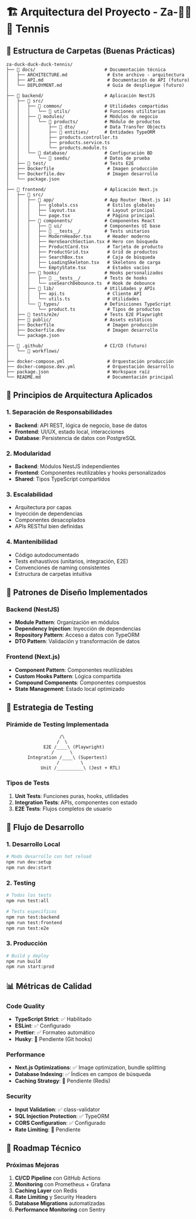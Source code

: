 # 🏗️ Arquitectura del Proyecto - Za-🦆🦆🦆 Tennis

## 📁 Estructura de Carpetas (Buenas Prácticas)

```
za-duck-duck-duck-tennis/
├── 📁 docs/                          # Documentación técnica
│   ├── ARCHITECTURE.md               # Este archivo - arquitectura
│   ├── API.md                        # Documentación de API (futuro)
│   └── DEPLOYMENT.md                 # Guía de despliegue (futuro)
│
├── 📁 backend/                       # Aplicación NestJS
│   ├── 📁 src/
│   │   ├── 📁 common/                # Utilidades compartidas
│   │   │   └── 📁 utils/             # Funciones utilitarias
│   │   ├── 📁 modules/               # Módulos de negocio
│   │   │   └── 📁 products/          # Módulo de productos
│   │   │       ├── 📁 dto/           # Data Transfer Objects
│   │   │       ├── 📁 entities/      # Entidades TypeORM
│   │   │       ├── products.controller.ts
│   │   │       ├── products.service.ts
│   │   │       └── products.module.ts
│   │   └── 📁 database/              # Configuración BD
│   │       └── 📁 seeds/             # Datos de prueba
│   ├── 📁 test/                      # Tests E2E
│   ├── Dockerfile                    # Imagen producción
│   ├── Dockerfile.dev                # Imagen desarrollo
│   └── package.json
│
├── 📁 frontend/                      # Aplicación Next.js
│   ├── 📁 src/
│   │   ├── 📁 app/                   # App Router (Next.js 14)
│   │   │   ├── globals.css           # Estilos globales
│   │   │   ├── layout.tsx            # Layout principal
│   │   │   └── page.tsx              # Página principal
│   │   ├── 📁 components/            # Componentes React
│   │   │   ├── 📁 ui/                # Componentes UI base
│   │   │   ├── 📁 __tests__/         # Tests unitarios
│   │   │   ├── ModernHeader.tsx      # Header moderno
│   │   │   ├── HeroSearchSection.tsx # Hero con búsqueda
│   │   │   ├── ProductCard.tsx       # Tarjeta de producto
│   │   │   ├── ProductGrid.tsx       # Grid de productos
│   │   │   ├── SearchBox.tsx         # Caja de búsqueda
│   │   │   ├── LoadingSkeleton.tsx   # Skeletons de carga
│   │   │   └── EmptyState.tsx        # Estados vacíos
│   │   ├── 📁 hooks/                 # Hooks personalizados
│   │   │   ├── 📁 __tests__/         # Tests de hooks
│   │   │   └── useSearchDebounce.ts  # Hook de debounce
│   │   ├── 📁 lib/                   # Utilidades y APIs
│   │   │   ├── api.ts                # Cliente API
│   │   │   └── utils.ts              # Utilidades
│   │   └── 📁 types/                 # Definiciones TypeScript
│   │       └── product.ts            # Tipos de productos
│   ├── 📁 tests/e2e/                 # Tests E2E Playwright
│   ├── 📁 public/                    # Assets estáticos
│   ├── Dockerfile                    # Imagen producción
│   ├── Dockerfile.dev                # Imagen desarrollo
│   └── package.json
│
├── 📁 .github/                       # CI/CD (futuro)
│   └── 📁 workflows/
│
├── docker-compose.yml                # Orquestación producción
├── docker-compose.dev.yml            # Orquestación desarrollo
├── package.json                      # Workspace raíz
└── README.md                         # Documentación principal
```

## 🎯 Principios de Arquitectura Aplicados

### 1. **Separación de Responsabilidades**
- **Backend**: API REST, lógica de negocio, base de datos
- **Frontend**: UI/UX, estado local, interacciones
- **Database**: Persistencia de datos con PostgreSQL

### 2. **Modularidad**
- **Backend**: Módulos NestJS independientes
- **Frontend**: Componentes reutilizables y hooks personalizados
- **Shared**: Tipos TypeScript compartidos

### 3. **Escalabilidad**
- Arquitectura por capas
- Inyección de dependencias
- Componentes desacoplados
- APIs RESTful bien definidas

### 4. **Mantenibilidad**
- Código autodocumentado
- Tests exhaustivos (unitarios, integración, E2E)
- Convenciones de naming consistentes
- Estructura de carpetas intuitiva

## 🔧 Patrones de Diseño Implementados

### Backend (NestJS)
- **Module Pattern**: Organización en módulos
- **Dependency Injection**: Inyección de dependencias
- **Repository Pattern**: Acceso a datos con TypeORM
- **DTO Pattern**: Validación y transformación de datos

### Frontend (Next.js)
- **Component Pattern**: Componentes reutilizables
- **Custom Hooks Pattern**: Lógica compartida
- **Compound Components**: Componentes compuestos
- **State Management**: Estado local optimizado

## 🧪 Estrategia de Testing

### Pirámide de Testing Implementada
```
                    /\
                   /  \
              E2E /____\ (Playwright)
                 /      \
        Integration /____\ (Supertest)
                   /        \
             Unit /__________\ (Jest + RTL)
```

### Tipos de Tests
1. **Unit Tests**: Funciones puras, hooks, utilidades
2. **Integration Tests**: APIs, componentes con estado
3. **E2E Tests**: Flujos completos de usuario

## 🚀 Flujo de Desarrollo

### 1. Desarrollo Local
```bash
# Modo desarrollo con hot reload
npm run dev:setup
npm run dev:start
```

### 2. Testing
```bash
# Todos los tests
npm run test:all

# Tests específicos
npm run test:backend
npm run test:frontend
npm run test:e2e
```

### 3. Producción
```bash
# Build y deploy
npm run build
npm run start:prod
```

## 📊 Métricas de Calidad

### Code Quality
- **TypeScript Strict**: ✅ Habilitado
- **ESLint**: ✅ Configurado
- **Prettier**: ✅ Formateo automático
- **Husky**: 🔄 Pendiente (Git hooks)

### Performance
- **Next.js Optimizations**: ✅ Image optimization, bundle splitting
- **Database Indexing**: ✅ Índices en campos de búsqueda
- **Caching Strategy**: 🔄 Pendiente (Redis)

### Security
- **Input Validation**: ✅ class-validator
- **SQL Injection Protection**: ✅ TypeORM
- **CORS Configuration**: ✅ Configurado
- **Rate Limiting**: 🔄 Pendiente

## 🔮 Roadmap Técnico

### Próximas Mejoras
1. **CI/CD Pipeline** con GitHub Actions
2. **Monitoring** con Prometheus + Grafana
3. **Caching Layer** con Redis
4. **Rate Limiting** y Security Headers
5. **Database Migrations** automatizadas
6. **Performance Monitoring** con Sentry
